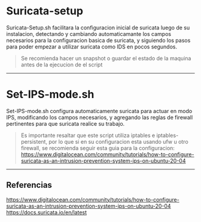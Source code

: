 # Suricata-setup

Suricata-Setup.sh facilitara la configuracion inicial de suricata luego de su instalacion, detectando y cambiando automaticamante los campos necesarios para la configuracion basica de suricata, y siguiendo los pasos para poder empezar a utilizar suricata como IDS en pocos segundos.

> Se recomienda hacer un snapshot o guardar el estado de la maquina antes de la ejecucion de el script

---

# Set-IPS-mode.sh

Set-IPS-mode.sh configura automaticamente suricata para actuar en modo IPS, modificando los campos necesarios, y agregando las reglas de firewall pertinentes para que suricata realice su trabajo.

> Es importante resaltar que este script utiliza iptables e iptables-persistent, por lo que si en su configuracion esta usando ufw u otro firewall, se recomienda seguir esta guia para la configuracion:
> https://www.digitalocean.com/community/tutorials/how-to-configure-suricata-as-an-intrusion-prevention-system-ips-on-ubuntu-20-04

---
## Referencias

https://www.digitalocean.com/community/tutorials/how-to-configure-suricata-as-an-intrusion-prevention-system-ips-on-ubuntu-20-04
https://docs.suricata.io/en/latest


